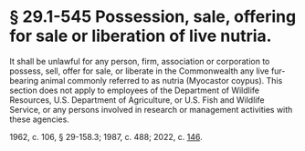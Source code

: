 # § 29.1-545 Possession, sale, offering for sale or liberation of live nutria.

<p>It shall be unlawful for any person, firm, association or corporation to possess, sell, offer for sale, or liberate in the Commonwealth any live fur-bearing animal commonly referred to as nutria (Myocastor coypus). This section does not apply to employees of the Department of Wildlife Resources, U.S. Department of Agriculture, or U.S. Fish and Wildlife Service, or any persons involved in research or management activities with these agencies.</p><p>1962, c. 106, § 29-158.3; 1987, c. 488; 2022, c. <a href='http://lis.virginia.gov/cgi-bin/legp604.exe?221+ful+CHAP0146'>146</a>.</p>